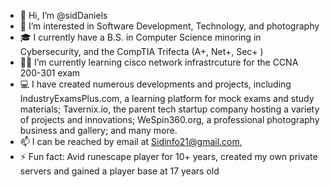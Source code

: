 - 👋 Hi, I’m @sidDaniels
- 👀 I’m interested in Software Development, Technology, and photography
- 🎓 I currently have a B.S. in Computer Science minoring in Cybersecurity, and the CompTIA Trifecta (A+, Net+, Sec+ )
- 🧑‍🎓 I’m currently learning cisco network infrastrcuture for the CCNA 200-301 exam
- 💻 I have created numerous developments and projects, including IndustryExamsPlus.com, a learning platform for mock exams and study materials; Tavernix.io, the parent tech startup company hosting a variety of projects and innovations; WeSpin360.org, a professional photography business and gallery; and many more.
- 📫 I can be reached by email at Sidinfo21@gmail.com,
- ⚡ Fun fact: Avid runescape player for 10+ years, created my own private servers and gained a player base at 17 years old

<!---
sidinfo22 is a ✨ special ✨ repository because its `README.md` (this file) appears on your GitHub profile.
You can click the Preview link to take a look at your changes.
--->
